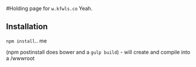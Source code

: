 #Holding page for `w.kfwls.co`
Yeah.


Installation
----
`npm install`.. me

(npm postinstall does bower and a `gulp build`) - will create and compile into a /wwwroot

